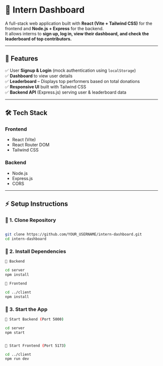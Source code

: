 # 🚀 Intern Dashboard

A full-stack web application built with **React (Vite + Tailwind CSS)** for the frontend and **Node.js + Express** for the backend.  
It allows interns to **sign up, log in, view their dashboard, and check the leaderboard of top contributors.**

---

## 📌 Features
✅ User **Signup & Login** (mock authentication using `localStorage`)  
✅ **Dashboard** to view user details  
✅ **Leaderboard** – Displays top performers based on total donations  
✅ **Responsive UI** built with Tailwind CSS  
✅ **Backend API** (Express.js) serving user & leaderboard data  

---

## 🛠️ Tech Stack
### **Frontend**
- React (Vite)
- React Router DOM
- Tailwind CSS

### **Backend**
- Node.js
- Express.js
- CORS

---
## ⚡ Setup Instructions

### 🔹 1. Clone Repository
```sh

git clone https://github.com/YOUR_USERNAME/intern-dashboard.git
cd intern-dashboard

```


### 🔹 2. Install Dependencies
```sh
📌 Backend

cd server
npm install

📌 Frontend

cd ../client
npm install

```
### 🔹 3. Start the App
```sh
🚀 Start Backend (Port 5000)

cd server
npm start


🚀 Start Frontend (Port 5173)

cd ../client
npm run dev

```


